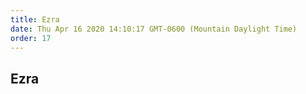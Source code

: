 ```yaml
---
title: Ezra
date: Thu Apr 16 2020 14:10:17 GMT-0600 (Mountain Daylight Time)
order: 17
---
```


## Ezra